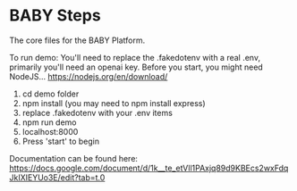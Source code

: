# BABY Steps
 The core files for the BABY Platform.

To run demo:
You'll need to replace the .fakedotenv with a real .env, primarily you'll need an openai key. Before you start, you might need NodeJS... https://nodejs.org/en/download/

1. cd demo folder
2. npm install (you may need to npm install express)
3. replace .fakedotenv with your .env items
4. npm run demo
5. localhost:8000
6. Press 'start' to begin


Documentation can be found here:
https://docs.google.com/document/d/1k__te_etVll1PAxjq89d9KBEcs2wxFdqJkIXIEYUo3E/edit?tab=t.0
